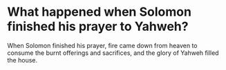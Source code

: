# What happened when Solomon finished his prayer to Yahweh?

When Solomon finished his prayer, fire came down from heaven to consume the burnt offerings and sacrifices, and the glory of Yahweh filled the house. 